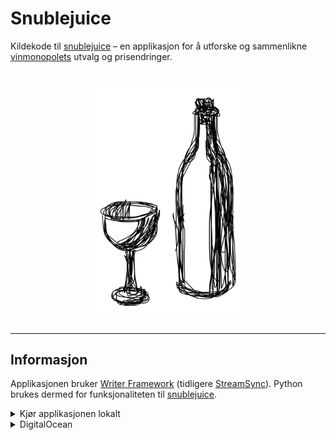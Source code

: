 # Snublejuice

Kildekode til [snublejuice](https://snublejuice.no) – en applikasjon for å utforske og sammenlikne [vinmonopolets](https://www.vinmonopolet.no) utvalg og prisendringer.

<h1 align="center">
  <img src="./python/static/logo.jpg" style="width: 50%;" alt="snublejuice">
  <br>
</h1>

---

## Informasjon

Applikasjonen bruker [Writer Framework](https://dev.writer.com/framework/introduction)
(tidligere [StreamSync](https://pypi.org/project/streamsync/)). Python brukes dermed for
funksjonaliteten til [snublejuice](https://snublejuice.no).

<details>
  <summary>Kjør applikasjonen lokalt</summary>

  For å kunne kjøre applikasjonen lokalt må (Python eksistere, og) de nødvendige pakkene
  installeres. Dette gjøres ved;

```bash
pip install -r requirements.txt
```

  i terminalen, for så å åpne applikasjonen med

```bash
writer run .
```

  (også fra terminalen).

  OBS: For å kunne kjøres lokalt må enkelte miljøvariabler settes. Dette gjøres ved å kjøre;

```bash
export MONGO_USR=<username>
export MONGO_PWD=<password>
```

  (eller tilsvarende for ditt operativsystem). Hvor `<username>` og `<password>` er brukernavn og passord til din [MongoDB](https://www.mongodb.com)-database (hvilket kan opprettes gratis).

  Første gang applikasjonen kjøres lokalt må databasen initialiseres. Dette gjøres ved å kjøre
  funksjonene i `./scrape/` (etter å ha oppretted databasen `vinskraper` og collection `varer`).

</details>

<details>
  <summary>DigitalOcean</summary>

  I tillegg til å kunne kjøres lokalt, er applikasjonen kjørt i "skyen" – ved bruk av
  [DigitalOcean](https://www.digitalocean.com).

  Baktanken her er å gjøre applikasjonen tilgjengelig for navngitte personer via internett, samt bli bedre kjent med fjern-løsninger.

  Hver dag kjøres `./scrape/available.py` for å oppdatere databasen med tilgjengelige produkter.

  Annenhver uke kjøres `./scrape/new.py` for å oppdatere databasen med ny informasjon om produkter.

  Hver månedsskifte kjøres `./scrape/price.py` for å oppdatere databasen med prisendringer.

</details>
